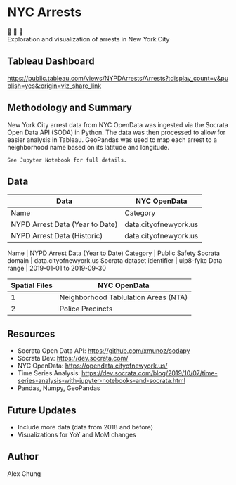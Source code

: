 # NYC Arrests
  
:statue_of_liberty: :police_car: :office:  
Exploration and visualization of arrests in New York City

## Tableau Dashboard
https://public.tableau.com/views/NYPDArrests/Arrests?:display_count=y&publish=yes&:origin=viz_share_link 

## Methodology and Summary
New York City arrest data from NYC OpenData was ingested via the Socrata Open Data API (SODA) in Python.  The data was then processed to allow for easier analysis in Tableau.  GeoPandas was used to map each arrest to a neighborhood name based on its latitude and longitude.    
  
`See Jupyter Notebook for full details.`

## Data
  
Data  | NYC OpenData
------------- | -------------
Name  | Category | Socrata domain | Socrata dataset identifier | Data range | Update frequency
NYPD Arrest Data (Year to Date)  | data.cityofnewyork.us  | uip8-fykc | Year to Date | Quarterly
NYPD Arrest Data (Historic)  | data.cityofnewyork.us  | 8h9b-rp9u | 2006 to end of previous calendar year | Annualy

Name  | NYPD Arrest Data (Year to Date)
Category  | Public Safety
Socrata domain  | data.cityofnewyork.us 
Socrata dataset identifier  | uip8-fykc 
Data range  | 2019-01-01 to 2019-09-30


Spatial Files  | NYC OpenData
------------- | -------------
1 | Neighborhood Tablulation Areas (NTA)
2  | Police Precincts


## Resources

 * Socrata Open Data API: https://github.com/xmunoz/sodapy  
 * Socrata Dev: https://dev.socrata.com/  
 * NYC OpenData: https://opendata.cityofnewyork.us/  
 * Time Series Analysis: https://dev.socrata.com/blog/2019/10/07/time-series-analysis-with-jupyter-notebooks-and-socrata.html  
 * Pandas, Numpy, GeoPandas  

## Future Updates
 * Include more data (data from 2018 and before)  
 * Visualizations for YoY and MoM changes 

## Author
Alex Chung
